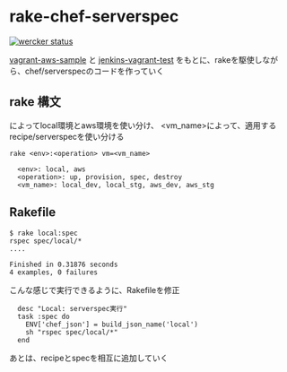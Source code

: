 rake-chef-serverspec
==================
[![wercker status](https://app.wercker.com/status/4b11b1cbe5dd2e29d9a312b27f37fb6b/m "wercker status")](https://app.wercker.com/project/bykey/4b11b1cbe5dd2e29d9a312b27f37fb6b)

[vagrant-aws-sample](https://github.com/ryunosukef/vagrant-aws-sample)
と
[jenkins-vagrant-test](https://github.com/ryunosukef/jenkins-vagrant-test)
をもとに、rakeを駆使しながら、chef/serverspecのコードを作っていく


rake 構文
---------
<env>によってlocal環境とaws環境を使い分け、
<vm_name>によって、適用するrecipe/serverspecを使い分ける

```
rake <env>:<operation> vm=<vm_name>
  
  <env>: local, aws
  <operation>: up, provision, spec, destroy
  <vm_name>: local_dev, local_stg, aws_dev, aws_stg
```

Rakefile
--------

```
$ rake local:spec
rspec spec/local/*
....

Finished in 0.31876 seconds
4 examples, 0 failures
```

こんな感じで実行できるように、Rakefileを修正

```
  desc "Local: serverspec実行"
  task :spec do
    ENV['chef_json'] = build_json_name('local')
    sh "rspec spec/local/*"
  end
```

あとは、recipeとspecを相互に追加していく

